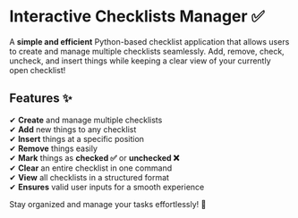 # **Interactive Checklists Manager ✅**  

A **simple and efficient** Python-based checklist application that allows users to create and manage multiple checklists seamlessly. Add, remove, check, uncheck, and insert things while keeping a clear view of your currently open checklist!

## **Features ✨**  
✔ **Create** and manage multiple checklists  
✔ **Add** new things to any checklist  
✔ **Insert** things at a specific position  
✔ **Remove** things easily  
✔ **Mark** things as **checked ✅** or **unchecked ❌**  
✔ **Clear** an entire checklist in one command  
✔ **View** all checklists in a structured format  
✔ **Ensures** valid user inputs for a smooth experience  

Stay organized and manage your tasks effortlessly! 🚀 

